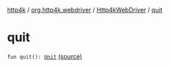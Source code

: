 [http4k](../../index.md) / [org.http4k.webdriver](../index.md) / [Http4kWebDriver](index.md) / [quit](./quit.md)

# quit

`fun quit(): `[`Unit`](https://kotlinlang.org/api/latest/jvm/stdlib/kotlin/-unit/index.html) [(source)](https://github.com/http4k/http4k/blob/master/http4k-testing-webdriver/src/main/kotlin/org/http4k/webdriver/Http4kWebDriver.kt#L85)